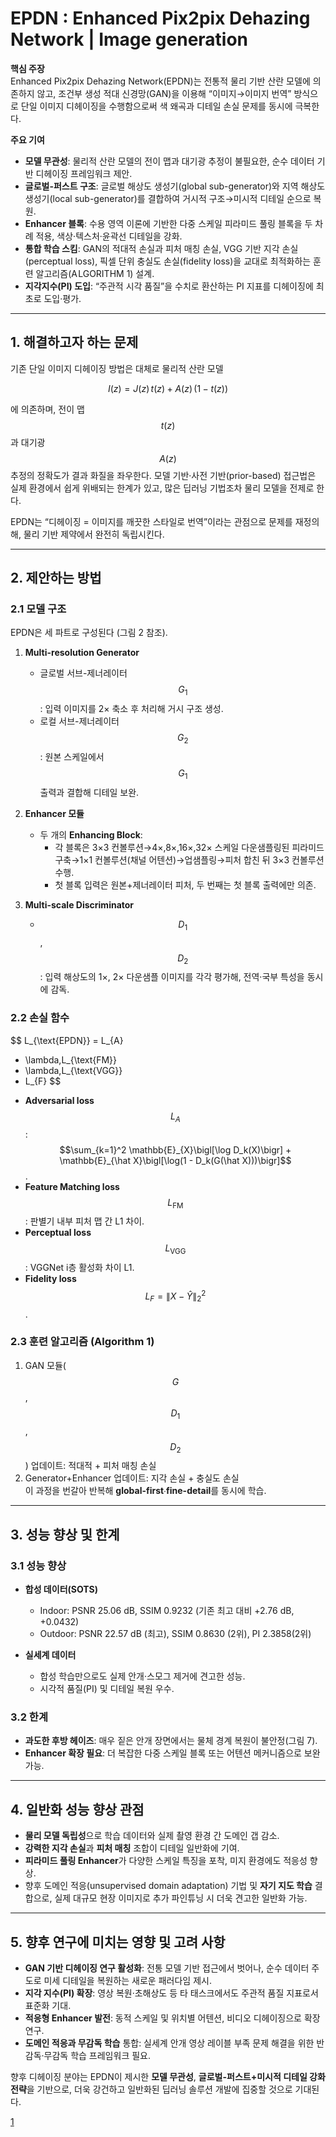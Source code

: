 # EPDN : Enhanced Pix2pix Dehazing Network | Image generation

**핵심 주장**  
Enhanced Pix2pix Dehazing Network(EPDN)는 전통적 물리 기반 산란 모델에 의존하지 않고, 조건부 생성 적대 신경망(GAN)을 이용해 “이미지→이미지 번역” 방식으로 단일 이미지 디헤이징을 수행함으로써 색 왜곡과 디테일 손실 문제를 동시에 극복한다.

**주요 기여**  
- **모델 무관성**: 물리적 산란 모델의 전이 맵과 대기광 추정이 불필요한, 순수 데이터 기반 디헤이징 프레임워크 제안.  
- **글로벌-퍼스트 구조**: 글로벌 해상도 생성기(global sub-generator)와 지역 해상도 생성기(local sub-generator)를 결합하여 거시적 구조→미시적 디테일 순으로 복원.  
- **Enhancer 블록**: 수용 영역 이론에 기반한 다중 스케일 피라미드 풀링 블록을 두 차례 적용, 색상·텍스처·윤곽선 디테일을 강화.  
- **통합 학습 스킴**: GAN의 적대적 손실과 피처 매칭 손실, VGG 기반 지각 손실(perceptual loss), 픽셀 단위 충실도 손실(fidelity loss)을 교대로 최적화하는 훈련 알고리즘(A LGORITHM 1) 설계.  
- **지각지수(PI) 도입**: “주관적 시각 품질”을 수치로 환산하는 PI 지표를 디헤이징에 최초로 도입·평가.  

***

## 1. 해결하고자 하는 문제  
기존 단일 이미지 디헤이징 방법은 대체로 물리적 산란 모델  

$$
I(z) = J(z)\,t(z) \;+\; A(z)\,\bigl(1 - t(z)\bigr)
$$  

에 의존하며, 전이 맵 $$t(z)$$과 대기광 $$A(z)$$ 추정의 정확도가 결과 화질을 좌우한다. 모델 기반·사전 기반(prior-based) 접근법은 실제 환경에서 쉽게 위배되는 한계가 있고, 많은 딥러닝 기법조차 물리 모델을 전제로 한다.  

EPDN는 “디헤이징 = 이미지를 깨끗한 스타일로 번역”이라는 관점으로 문제를 재정의해, 물리 기반 제약에서 완전히 독립시킨다.  

***

## 2. 제안하는 방법

### 2.1 모델 구조  
EPDN은 세 파트로 구성된다 (그림 2 참조).

1. **Multi-resolution Generator**  
   - 글로벌 서브-제너레이터 $$G_1$$: 입력 이미지를 2× 축소 후 처리해 거시 구조 생성.  
   - 로컬 서브-제너레이터 $$G_2$$: 원본 스케일에서 $$G_1$$ 출력과 결합해 디테일 보완.  

2. **Enhancer 모듈**  
   - 두 개의 **Enhancing Block**:  
     - 각 블록은 3×3 컨볼루션→4×,8×,16×,32× 스케일 다운샘플링된 피라미드 구축→1×1 컨볼루션(채널 어텐션)→업샘플링→피처 합친 뒤 3×3 컨볼루션 수행.  
     - 첫 블록 입력은 원본+제너레이터 피처, 두 번째는 첫 블록 출력에만 의존.  

3. **Multi-scale Discriminator**  
   - $$D_1$$, $$D_2$$: 입력 해상도의 1×, 2× 다운샘플 이미지를 각각 평가해, 전역·국부 특성을 동시에 감독.  

### 2.2 손실 함수  

$$
L_{\text{EPDN}}
= L_{A}
+ \lambda\,L_{\text{FM}}
+ \lambda\,L_{\text{VGG}}
+ L_{F}
$$

- **Adversarial loss** $$L_A$$: $$\sum_{k=1}^2 \mathbb{E}_{X}\bigl[\log D_k(X)\bigr] + \mathbb{E}_{\hat X}\bigl[\log(1 - D_k(G(\hat X)))\bigr]$$.  
- **Feature Matching loss** $$L_{\text{FM}}$$: 판별기 내부 피처 맵 간 L1 차이.  
- **Perceptual loss** $$L_{\text{VGG}}$$: VGGNet i층 활성화 차이 L1.  
- **Fidelity loss** $$L_F = \lVert X - \hat Y\rVert_2^2$$.  

### 2.3 훈련 알고리즘 (Algorithm 1)  
1. GAN 모듈($$G$$, $$D_1$$, $$D_2$$) 업데이트: 적대적 + 피처 매칭 손실  
2. Generator+Enhancer 업데이트: 지각 손실 + 충실도 손실  
이 과정을 번갈아 반복해 **global-first**∙**fine-detail**를 동시에 학습.  

***

## 3. 성능 향상 및 한계

### 3.1 성능 향상  
- **합성 데이터(SOTS)**  
  - Indoor: PSNR 25.06 dB, SSIM 0.9232 (기존 최고 대비 +2.76 dB, +0.0432)  
  - Outdoor: PSNR 22.57 dB (최고), SSIM 0.8630 (2위), PI 2.3858(2위)  

- **실세계 데이터**  
  - 합성 학습만으로도 실제 안개·스모그 제거에 견고한 성능.  
  - 시각적 품질(PI) 및 디테일 복원 우수.  

### 3.2 한계  
- **과도한 후방 헤이즈**: 매우 짙은 안개 장면에서는 물체 경계 복원이 불안정(그림 7).  
- **Enhancer 확장 필요**: 더 복잡한 다중 스케일 블록 또는 어텐션 메커니즘으로 보완 가능.  

***

## 4. 일반화 성능 향상 관점

- **물리 모델 독립성**으로 학습 데이터와 실제 촬영 환경 간 도메인 갭 감소.  
- **강력한 지각 손실**과 **피처 매칭** 조합이 디테일 일반화에 기여.  
- **피라미드 풀링 Enhancer**가 다양한 스케일 특징을 포착, 미지 환경에도 적응성 향상.  
- 향후 도메인 적응(unsupervised domain adaptation) 기법 및 **자기 지도 학습** 결합으로, 실제 대규모 현장 이미지로 추가 파인튜닝 시 더욱 견고한 일반화 가능.  

***

## 5. 향후 연구에 미치는 영향 및 고려 사항

- **GAN 기반 디헤이징 연구 활성화**: 전통 모델 기반 접근에서 벗어나, 순수 데이터 주도로 미세 디테일을 복원하는 새로운 패러다임 제시.  
- **지각 지수(PI) 확장**: 영상 복원·초해상도 등 타 태스크에서도 주관적 품질 지표로서 표준화 기대.  
- **적응형 Enhancer 발전**: 동적 스케일 및 위치별 어텐션, 비디오 디헤이징으로 확장 연구.  
- **도메인 적응과 무감독 학습** 통합: 실세계 안개 영상 레이블 부족 문제 해결을 위한 반감독·무감독 학습 프레임워크 필요.  

향후 디헤이징 분야는 EPDN이 제시한 **모델 무관성**, **글로벌-퍼스트+미시적 디테일 강화 전략**을 기반으로, 더욱 강건하고 일반화된 딥러닝 솔루션 개발에 집중할 것으로 기대된다.

[1](https://ppl-ai-file-upload.s3.amazonaws.com/web/direct-files/attachments/22370781/4bb3ea05-3d4a-47e9-bfde-8a25213511dd/Qu_Enhanced_Pix2pix_Dehazing_Network_CVPR_2019_paper.pdf)
